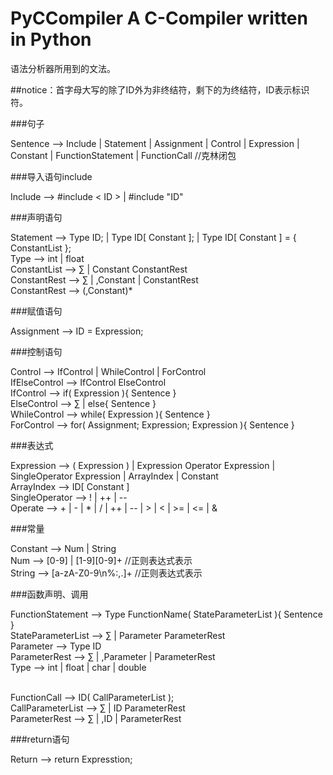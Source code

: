 # PyCCompiler A C-Compiler written in Python

语法分析器所用到的文法。

##notice：首字母大写的除了ID外为非终结符，剩下的为终结符，ID表示标识符。

###句子

Sentence --> Include | Statement | Assignment | Control | Expression | Constant | FunctionStatement | FunctionCall //克林闭包 <br>


###导入语句include

Include --> #include < ID > | #include "ID" <br>


###声明语句

Statement --> Type ID; | Type ID[ Constant ]; | Type ID[ Constant ] = { ConstantList }; <br>
Type --> int | float  <br>
ConstantList --> ∑ | Constant ConstantRest <br>
ConstantRest --> ∑ | ,Constant | ConstantRest <br>
ConstantRest --> (,Constant)* <br>


###赋值语句
 
Assignment --> ID = Expression; <br>


###控制语句
 
Control --> IfControl | WhileControl | ForControl <br>
IfElseControl --> IfControl ElseControl <br>
IfControl --> if( Expression ){ Sentence } <br>
ElseControl --> ∑ | else{ Sentence }  <br>
WhileControl --> while( Expression ){ Sentence } <br>
ForControl --> for( Assignment; Expression; Expression ){ Sentence }


###表达式
 
Expression --> ( Expression ) | Expression Operator Expression | SingleOperator Expression | ArrayIndex | Constant <br>
ArrayIndex --> ID[ Constant ] <br>
SingleOperator --> ! | ++ | -- <br>
Operate --> + | - | * | / | ++ | -- | > | < | >= | <= | & <br>


###常量

Constant --> Num | String <br>
Num --> [0-9] | [1-9][0-9]+    //正则表达式表示 <br>
String --> [a-zA-Z0-9\n%:,.]+  //正则表达式表示 <br>


###函数声明、调用

FunctionStatement --> Type FunctionName( StateParameterList ){ Sentence } <br>
StateParameterList --> ∑ | Parameter ParameterRest <br>
Parameter --> Type ID <br>
ParameterRest --> ∑ | ,Parameter | ParameterRest <br>
Type --> int | float | char | double <br> <br>

FunctionCall --> ID( CallParameterList ); <br>
CallParameterList --> ∑ | ID ParameterRest <br>
ParameterRest --> ∑ | ,ID | ParameterRest <br>



###return语句

Return --> return Expresstion; <br>